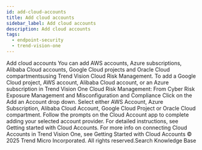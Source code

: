 ```yaml
---
id: add-cloud-accounts
title: Add cloud accounts
sidebar_label: Add cloud accounts
description: Add cloud accounts
tags:
  - endpoint-security
  - trend-vision-one
---
```


 Add cloud accounts You can add AWS accounts, Azure subscriptions, Alibaba Cloud accounts, Google Cloud projects and Oracle Cloud compartmentsusing Trend Vision Cloud Risk Management. To add a Google Cloud project, AWS account, Alibaba Cloud account, or an Azure subscription in Trend Vision One Cloud Risk Management: From Cyber Risk Exposure Management and Misconfiguration and Compliance Click on the Add an Account drop down. Select either AWS Account, Azure Subscription, Alibaba Cloud Account, Google Cloud Project or Oracle Cloud compartment. Follow the prompts on the Cloud Account app to complete adding your selected account provider. For detailed instructions, see Getting started with Cloud Accounts. For more info on connecting Cloud Accounts in Trend Vision One, see Getting Started with Cloud Accounts © 2025 Trend Micro Incorporated. All rights reserved.Search Knowledge Base